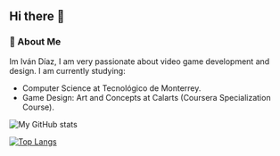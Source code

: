 ## Hi there 👋

### :rocket:  About Me
Im Iván Díaz, I am very passionate about video game development and design. I am currently studying:
- Computer Science at Tecnológico de Monterrey.
- Game Design: Art and Concepts at Calarts (Coursera Specialization Course).

![My GitHub stats](https://github-readme-stats.vercel.app/api?username=IvanDLar&show_icons=true&theme=dracula)

[![Top Langs](https://github-readme-stats.vercel.app/api/top-langs/?username=IvanDLar&layout=compact&theme=dracula&langs_count=8)](https://github.com/anuraghazra/github-readme-stats)

